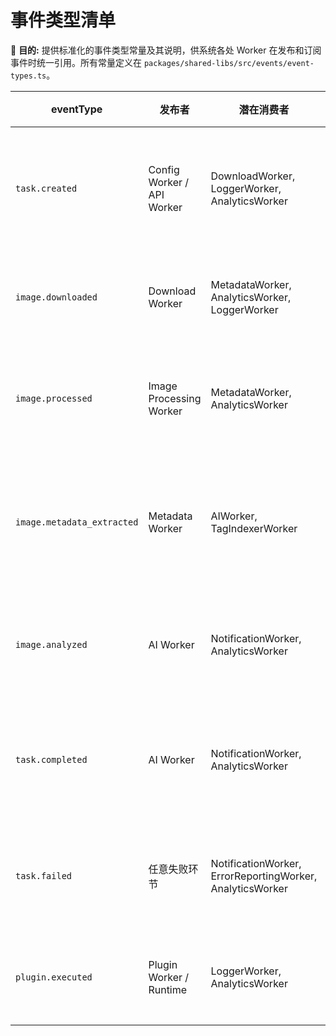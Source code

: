# 事件类型清单

🎯 **目的:** 提供标准化的事件类型常量及其说明，供系统各处 Worker 在发布和订阅事件时统一引用。所有常量定义在 `packages/shared-libs/src/events/event-types.ts`。

| eventType                  | 发布者                                | 潜在消费者                                                   | 描述                                        | 关联队列                  |
|---------------------------|-------------------------------------|--------------------------------------------------------------|--------------------------------------------|--------------------------|
| `task.created`             | Config Worker / API Worker          | DownloadWorker, LoggerWorker, AnalyticsWorker               | 新任务创建并调度                            | TaskLifecycleEventsQueue |
| `image.downloaded`         | Download Worker                     | MetadataWorker, AnalyticsWorker, LoggerWorker               | 图片下载成功                                | ImageEventsQueue         |
| `image.processed`          | Image Processing Worker             | MetadataWorker, AnalyticsWorker                             | 图片已变换处理                              | ImageEventsQueue         |
| `image.metadata_extracted` | Metadata Worker                     | AIWorker, TagIndexerWorker                                  | 图片元数据提取完成                          | ImageEventsQueue         |
| `image.analyzed`           | AI Worker                           | NotificationWorker, AnalyticsWorker                         | 图片 AI 分析完成                            | ImageEventsQueue         |
| `task.completed`           | AI Worker                           | NotificationWorker, AnalyticsWorker                         | 整个任务成功完成                            | TaskLifecycleEventsQueue |
| `task.failed`              | 任意失败环节                        | NotificationWorker, ErrorReportingWorker, AnalyticsWorker   | 某阶段处理失败                              | TaskLifecycleEventsQueue |
| `plugin.executed`          | Plugin Worker / Runtime             | LoggerWorker, AnalyticsWorker                               | 插件执行完毕                                | PluginEventsQueue        |
